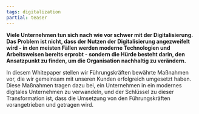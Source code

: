 ```yaml
---
tags: digitalization
partial: teaser
---
```


**Viele Unternehmen tun sich nach wie vor schwer mit der Digitalisierung. Das Problem ist nicht, dass der Nutzen der Digitalisierung angezweifelt wird - in den meisten Fällen werden moderne Technologien und Arbeitsweisen bereits erprobt - sondern die Hürde besteht darin, den Ansatzpunkt zu finden, um die Organisation nachhaltig zu verändern.**
 

In diesem Whitepaper stellen wir Führungskräften bewährte Maßnahmen vor, die wir gemeinsam mit unseren Kunden erfolgreich umgesetzt haben. Diese Maßnahmen tragen dazu bei, ein Unternehmen in ein modernes digitales Unternehmen zu verwandeln, und der Schlüssel zu dieser Transformation ist, dass die Umsetzung von den Führungskräften vorangetrieben und getragen wird.
